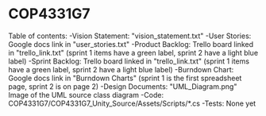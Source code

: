 # COP4331G7
Table of contents:
-Vision Statement: "vision_statement.txt"
-User Stories: Google docs link in "user_stories.txt"
-Product Backlog: Trello board linked in "trello_link.txt" (sprint 1 items have a green label, sprint 2 have a light blue label)
-Sprint Backlog: Trello board linked in "trello_link.txt" (sprint 1 items have a green label, sprint 2 have a light blue label)
-Burndown Chart: Google docs link in "Burndown Charts" (sprint 1 is the first spreadsheet page, sprint 2 is on page 2)
-Design Documents: "UML_Diagram.png" Image of the UML source class diagram
-Code: COP4331G7/COP4331G7_Unity_Source/Assets/Scripts/*.cs
-Tests: None yet
